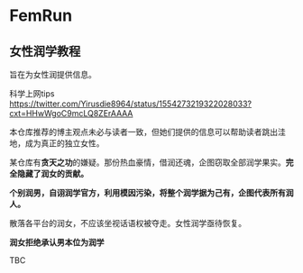 # FemRun
## 女性润学教程
旨在为女性润提供信息。

科学上网tips
https://twitter.com/Yirusdie8964/status/1554273219322028033?cxt=HHwWgoC9mcLQ8ZErAAAA

本仓库推荐的博主观点未必与读者一致，但她们提供的信息可以帮助读者跳出洼地，成为真正的独立女性。


某仓库有**贪天之功**的嫌疑。那份热血豪情，借润还魂，企图窃取全部润学果实。**完全隐藏了润女的贡献。**

**个别润男，自诩润学官方，利用模因污染，将整个润学据为己有，企图代表所有润人。**

散落各平台的润女，不应该坐视话语权被夺走。女性润学亟待恢复。

**润女拒绝承认男本位为润学**

 TBC
